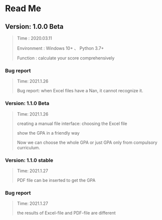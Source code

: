 # Read Me

## Version: 1.0.0 Beta
>Time : 2020.03.11
>
>Environment : Windows 10+ 、 Python 3.7+
>
>Function : calculate your score comprehensively

### Bug report
>Time: 2021.1.26
> 
>Bug report:
    when Excel files have a Nan, it cannot recognize it.

### Version: 1.1.0 Beta
>Time: 2021.1.26
> 
> creating a manual file interface: choosing the Excel file
> 
> show the GPA in a friendly way
> 
> Now we can choose the whole GPA or just GPA only from compulsory curriculum.
> 

### Version: 1.1.0 stable
>Time: 2021.1.27
> 
> PDF file can be inserted to get the GPA
> 

### Bug report
>Time: 2021.1.27
> 
> the results of Excel-file and PDF-file are different
> 
